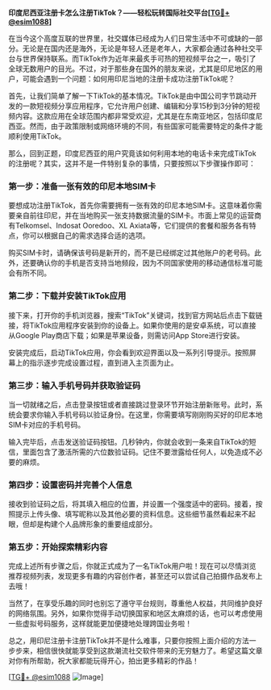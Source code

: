 **印度尼西亚注册卡怎么注册TikTok？——轻松玩转国际社交平台[[TG💪+ @esim1088](https://t.me/s/esim1088)]**

在当今这个高度互联的世界里，社交媒体已经成为人们日常生活中不可或缺的一部分。无论是在国内还是海外，无论是年轻人还是老年人，大家都会通过各种社交平台与世界保持联系。而TikTok作为近年来最炙手可热的短视频平台之一，吸引了全球无数用户的目光。不过，对于那些身在国外的朋友来说，尤其是印尼地区的用户，可能会遇到一个问题：如何用印尼当地的注册卡成功注册TikTok呢？

首先，让我们简单了解一下TikTok的基本情况。TikTok是由中国公司字节跳动开发的一款短视频分享应用程序，它允许用户创建、编辑和分享15秒到3分钟的短视频内容。这款应用在全球范围内都非常受欢迎，尤其是在东南亚地区，包括印度尼西亚。然而，由于政策限制或网络环境的不同，有些国家可能需要特定的条件才能顺利使用TikTok。

那么，回到正题，印度尼西亚的用户究竟该如何利用本地的电话卡来完成TikTok的注册呢？其实，这并不是一件特别复杂的事情，只要按照以下步骤操作即可：

### 第一步：准备一张有效的印尼本地SIM卡

要想成功注册TikTok，首先你需要拥有一张有效的印尼本地SIM卡。这意味着你需要亲自前往印尼，并在当地购买一张支持数据流量的SIM卡。市面上常见的运营商有Telkomsel、Indosat Ooredoo、XL Axiata等，它们提供的套餐和服务各有特点，你可以根据自己的需求选择合适的选项。

购买SIM卡时，请确保该号码是新开的，而不是已经绑定过其他账户的老号码。此外，还要确认你的手机是否支持当地频段，因为不同国家使用的移动通信标准可能会有所不同。

### 第二步：下载并安装TikTok应用

接下来，打开你的手机浏览器，搜索“TikTok”关键词，找到官方网站后点击下载链接，将TikTok应用程序安装到你的设备上。如果你使用的是安卓系统，可以直接从Google Play商店下载；如果是苹果设备，则需访问App Store进行安装。

安装完成后，启动TikTok应用，你会看到欢迎界面以及一系列引导提示。按照屏幕上的指示逐步完成设置过程，直到进入主页面为止。

### 第三步：输入手机号码并获取验证码

当一切就绪之后，点击登录按钮或者直接跳过登录环节开始注册新账号。此时，系统会要求你输入手机号码以验证身份。在这里，你需要填写刚刚购买好的印尼本地SIM卡对应的手机号码。

输入完毕后，点击发送验证码按钮。几秒钟内，你就会收到一条来自TikTok的短信，里面包含了激活所需的六位数验证码。记住不要泄露给任何人，以免造成不必要的麻烦。

### 第四步：设置密码并完善个人信息

接收到验证码之后，将其填入相应的位置，并设置一个强度适中的密码。接着，按照提示上传头像、填写昵称以及其他必要的资料信息。这些细节虽然看起来不起眼，但却是构建个人品牌形象的重要组成部分。

### 第五步：开始探索精彩内容

完成上述所有步骤之后，你就正式成为了一名TikTok用户啦！现在可以尽情浏览推荐视频列表，发现更多有趣的内容创作者，甚至还可以尝试自己拍摄作品发布上去哦！

当然了，在享受乐趣的同时也别忘了遵守平台规则，尊重他人权益，共同维护良好的网络氛围。另外，如果你觉得手动切换国家和地区太麻烦的话，也可以考虑使用一些虚拟号码服务，这样就能更加便捷地处理跨国业务啦！

总之，用印尼注册卡注册TikTok并不是什么难事，只要你按照上面介绍的方法一步步来，相信很快就能享受到这款潮流社交软件带来的无穷魅力了。希望这篇文章对你有所帮助，祝大家都能玩得开心，拍出更多精彩的作品！

[[TG💪+ @esim1088](https://t.me/s/esim1088) ![Image](https://i.postimg.cc/4NQfJmqS/Snipaste-2025-05-13-00-14-12.png)]
